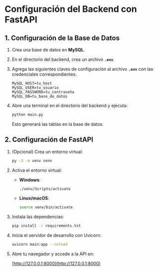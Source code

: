 # Configuración del Backend con FastAPI  

## 1. Configuración de la Base de Datos  

1. Crea una base de datos en **MySQL**.  
2. En el directorio del backend, crea un archivo **`.env`**.  
3. Agrega las siguientes claves de configuración al archivo **`.env`** con las credenciales correspondientes:  

   ```env
   MySQL_HOST=tu_host
   MySQL_USER=tu_usuario
   MySQL_PASSWORD=tu_contraseña
   MySQL_DB=tu_base_de_datos
   ```  

4. Abre una terminal en el directorio del backend y ejecuta:  

   ```sh
   python main.py
   ``` 

   Esto generará las tablas en la base de datos.  

## 2. Configuración de FastAPI  

1. (Opcional) Crea un entorno virtual:  

   ```sh
   py -3 -m venv venv
   ```  

2. Activa el entorno virtual:  

   - **Windows**:  

     ```sh
     ./venv/Scripts/activate
     ```  

   - **Linux/macOS**:  

     ```sh
     source venv/bin/activate
     ```  

3. Instala las dependencias:  

   ```sh
   pip install -r requirements.txt
   ```  

4. Inicia el servidor de desarrollo con Uvicorn:  

   ```sh
   uvicorn main:app --reload
   ```  

5. Abre tu navegador y accede a la API en:

   [http://127.0.0.1:8000](http://127.0.0.1:8000)  